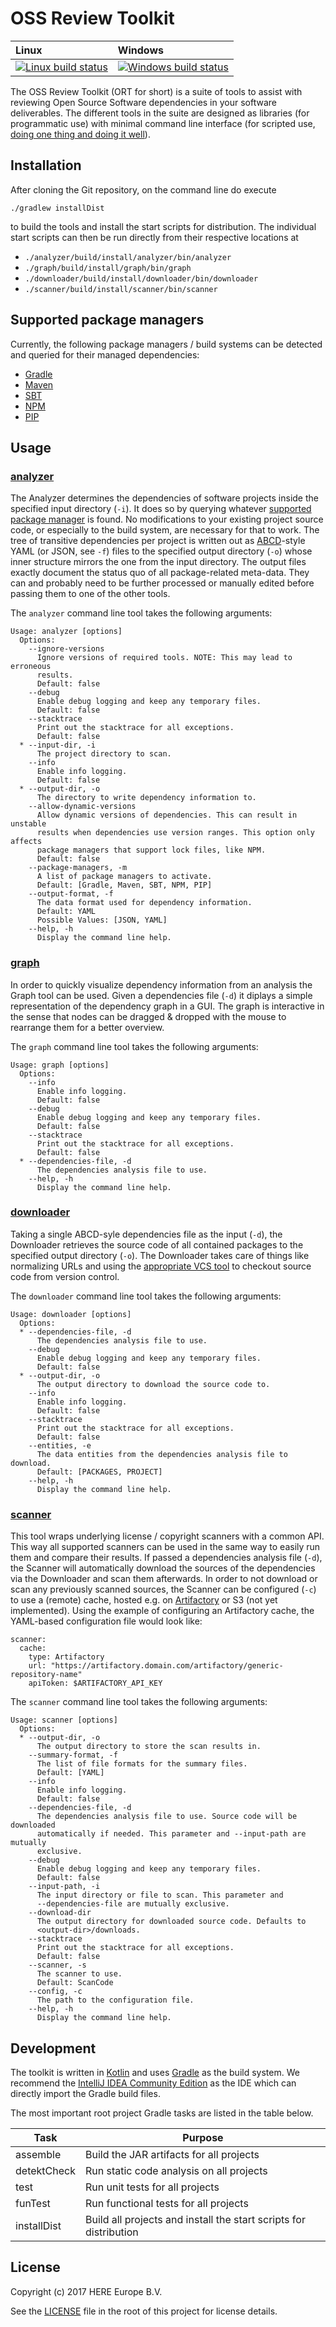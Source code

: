 # OSS Review Toolkit

| Linux | Windows |
| :---- | :------ |
[ ![Linux build status][1]][2] | [![Windows build status][3]][4] |

[1]: https://travis-ci.org/heremaps/oss-review-toolkit.svg?branch=master
[2]: https://travis-ci.org/heremaps/oss-review-toolkit
[3]: https://ci.appveyor.com/api/projects/status/hbc1mn5hpo9a4hcq/branch/master?svg=true
[4]: https://ci.appveyor.com/project/heremaps/oss-review-toolkit/branch/master

The OSS Review Toolkit (ORT for short) is a suite of tools to assist with reviewing Open Source Software dependencies in
your software deliverables. The different tools in the suite are designed as libraries (for programmatic use) with
minimal command line interface (for scripted use,
[doing one thing and doing it well](https://en.wikipedia.org/wiki/Unix_philosophy#Do_One_Thing_and_Do_It_Well)).

## Installation

After cloning the Git repository, on the command line do execute

```
./gradlew installDist
```

to build the tools and install the start scripts for distribution. The individual start scripts can then be run directly
from their respective locations at

* `./analyzer/build/install/analyzer/bin/analyzer`
* `./graph/build/install/graph/bin/graph`
* `./downloader/build/install/downloader/bin/downloader`
* `./scanner/build/install/scanner/bin/scanner`

## Supported package managers

Currently, the following package managers / build systems can be detected and queried for their managed dependencies:

* [Gradle](https://gradle.org/)
* [Maven](http://maven.apache.org/)
* [SBT](http://www.scala-sbt.org/)
* [NPM](https://www.npmjs.com/)
* [PIP](https://pip.pypa.io/)

## Usage

### [analyzer](./analyzer/src/main/kotlin)

The Analyzer determines the dependencies of software projects inside the specified input directory (`-i`). It does so by
querying whatever [supported package manager](./analyzer/src/main/kotlin/managers) is found. No modifications to your
existing project source code, or especially to the build system, are necessary for that to work. The tree of transitive
dependencies per project is written out as [ABCD](https://github.com/nexB/aboutcode/tree/master/aboutcode-data)-style
YAML (or JSON, see `-f`) files to the specified output directory (`-o`) whose inner structure mirrors the one from the
input directory. The output files exactly document the status quo of all package-related meta-data. They can and
probably need to be further processed or manually edited before passing them to one of the other tools.

The `analyzer` command line tool takes the following arguments:

```
Usage: analyzer [options]
  Options:
    --ignore-versions
      Ignore versions of required tools. NOTE: This may lead to erroneous
      results.
      Default: false
    --debug
      Enable debug logging and keep any temporary files.
      Default: false
    --stacktrace
      Print out the stacktrace for all exceptions.
      Default: false
  * --input-dir, -i
      The project directory to scan.
    --info
      Enable info logging.
      Default: false
  * --output-dir, -o
      The directory to write dependency information to.
    --allow-dynamic-versions
      Allow dynamic versions of dependencies. This can result in unstable
      results when dependencies use version ranges. This option only affects
      package managers that support lock files, like NPM.
      Default: false
    --package-managers, -m
      A list of package managers to activate.
      Default: [Gradle, Maven, SBT, NPM, PIP]
    --output-format, -f
      The data format used for dependency information.
      Default: YAML
      Possible Values: [JSON, YAML]
    --help, -h
      Display the command line help.
```

### [graph](./graph/src/main/kotlin)

In order to quickly visualize dependency information from an analysis the Graph tool can be used. Given a dependencies
file (`-d`) it diplays a simple representation of the dependency graph in a GUI. The graph is interactive in the sense
that nodes can be dragged & dropped with the mouse to rearrange them for a better overview.

The `graph` command line tool takes the following arguments:

```
Usage: graph [options]
  Options:
    --info
      Enable info logging.
      Default: false
    --debug
      Enable debug logging and keep any temporary files.
      Default: false
    --stacktrace
      Print out the stacktrace for all exceptions.
      Default: false
  * --dependencies-file, -d
      The dependencies analysis file to use.
    --help, -h
      Display the command line help.
```

### [downloader](./downloader/src/main/kotlin)

Taking a single ABCD-syle dependencies file as the input (`-d`), the Downloader retrieves the source code of all contained
packages to the specified output directory (`-o`). The Downloader takes care of things like normalizing URLs and using
the [appropriate VCS tool](./downloader/src/main/kotlin/vcs) to checkout source code from version control.

The `downloader` command line tool takes the following arguments:

```
Usage: downloader [options]
  Options:
  * --dependencies-file, -d
      The dependencies analysis file to use.
    --debug
      Enable debug logging and keep any temporary files.
      Default: false
  * --output-dir, -o
      The output directory to download the source code to.
    --info
      Enable info logging.
      Default: false
    --stacktrace
      Print out the stacktrace for all exceptions.
      Default: false
    --entities, -e
      The data entities from the dependencies analysis file to download.
      Default: [PACKAGES, PROJECT]
    --help, -h
      Display the command line help.
```

### [scanner](./scanner/src/main/kotlin)

This tool wraps underlying license / copyright scanners with a common API. This way all supported scanners can be used
in the same way to easily run them and compare their results. If passed a dependencies analysis file (`-d`), the Scanner
will automatically download the sources of the dependencies via the Downloader and scan them afterwards. In order to not
download or scan any previously scanned sources, the Scanner can be configured (`-c`) to use a (remote) cache, hosted
e.g. on [Artifactory](./scanner/src/main/kotlin/ArtifactoryCache.kt) or S3 (not yet implemented). Using the example of
configuring an Artifactory cache, the YAML-based configuration file would look like:

```
scanner:
  cache:
    type: Artifactory
    url: "https://artifactory.domain.com/artifactory/generic-repository-name"
    apiToken: $ARTIFACTORY_API_KEY
```

The `scanner` command line tool takes the following arguments:

```
Usage: scanner [options]
  Options:
  * --output-dir, -o
      The output directory to store the scan results in.
    --summary-format, -f
      The list of file formats for the summary files.
      Default: [YAML]
    --info
      Enable info logging.
      Default: false
    --dependencies-file, -d
      The dependencies analysis file to use. Source code will be downloaded
      automatically if needed. This parameter and --input-path are mutually
      exclusive.
    --debug
      Enable debug logging and keep any temporary files.
      Default: false
    --input-path, -i
      The input directory or file to scan. This parameter and
      --dependencies-file are mutually exclusive.
    --download-dir
      The output directory for downloaded source code. Defaults to 
      <output-dir>/downloads.
    --stacktrace
      Print out the stacktrace for all exceptions.
      Default: false
    --scanner, -s
      The scanner to use.
      Default: ScanCode
    --config, -c
      The path to the configuration file.
    --help, -h
      Display the command line help.
```

## Development

The toolkit is written in [Kotlin](https://kotlinlang.org/) and uses [Gradle](https://gradle.org/) as the build system.
We recommend the [IntelliJ IDEA Community Edition](https://www.jetbrains.com/idea/download/) as the IDE which can
directly import the Gradle build files.

The most important root project Gradle tasks are listed in the table below.

| Task        | Purpose                                                           |
| ----------- | ----------------------------------------------------------------- |
| assemble    | Build the JAR artifacts for all projects                          |
| detektCheck | Run static code analysis on all projects                          |
| test        | Run unit tests for all projects                                   |
| funTest     | Run functional tests for all projects                             |
| installDist | Build all projects and install the start scripts for distribution |

## License

Copyright (c) 2017 HERE Europe B.V.

See the [LICENSE](./LICENSE) file in the root of this project for license details.
